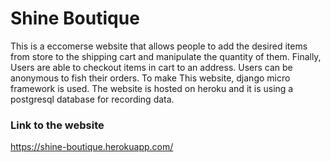 # Shine Boutique
This is a eccomerse website that allows people to add the desired items from store to the shipping cart and manipulate the quantity of them. Finally, Users are able to checkout items in cart to an address. Users can be anonymous to fish their orders. To make This website, django micro framework is used. The website is hosted on heroku and it is using a postgresql database for recording data.

### Link to the website 
https://shine-boutique.herokuapp.com/
